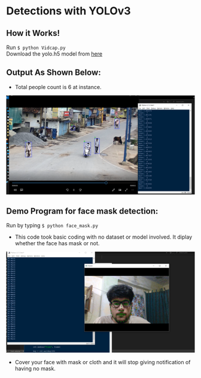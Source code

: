 # Detections with YOLOv3


## How it Works!

Run `$ python Vidcap.py`<br/>
Download the yolo.h5 model from [here](https://pjreddie.com/darknet/yolo/)

## Output As Shown Below:
* Total people count is 6 at instance.

![Screenshot](output.png)

## Demo Program for face mask detection:

Run by typing `$ python face_mask.py`
* This code took basic coding with no dataset or model involved. It diplay whether the face has mask or not.

![Screenshot](demo.png)

* Cover your face with mask or cloth and it will stop giving notification of having no mask.
